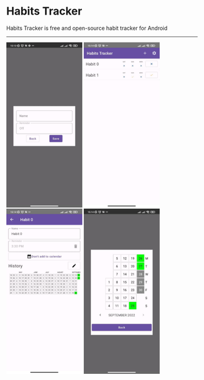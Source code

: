 # Habits Tracker
Habits Tracker is free and open-source habit tracker for Android
<hr/>
<span><img src="https://github.com/agera404/agera404/blob/main/1.jpg" width="200" /></span>
<span><img src="https://github.com/agera404/agera404/blob/main/2.jpg" width="200" /></span>
<span><img src="https://github.com/agera404/agera404/blob/main/3.jpg" width="200" /></span>
<span><img src="https://github.com/agera404/agera404/blob/main/4.jpg" width="200" /></span>



